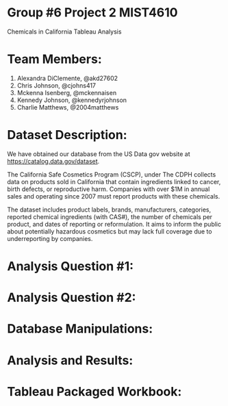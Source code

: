 # Group #6 Project 2 MIST4610
Chemicals in California 
Tableau Analysis

# Team Members:
1. Alexandra DiClemente, @akd27602
2. Chris Johnson, @cjohns417
3. Mckenna Isenberg, @mckennaisen
4. Kennedy Johnson, @kennedyrjohnson
5. Charlie Matthews, @2004matthews

# Dataset Description:
We have obtained our database from the US Data gov website at https://catalog.data.gov/dataset. 

The California Safe Cosmetics Program (CSCP), under The CDPH collects data on products sold in California that contain ingredients linked to cancer, birth defects, or reproductive harm. Companies with over $1M in annual sales and operating since 2007 must report products with these chemicals.

The dataset includes product labels, brands, manufacturers, categories, reported chemical ingredients (with CAS#), the number of chemicals per product, and dates of reporting or reformulation. It aims to inform the public about potentially hazardous cosmetics but may lack full coverage due to underreporting by companies.

# Analysis Question #1:

# Analysis Question #2:

# Database Manipulations:

# Analysis and Results: 

# Tableau Packaged Workbook:
